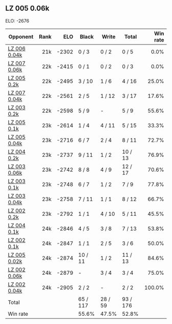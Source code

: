 ## LZ 005 0.06k ##

ELO: -2676

Opponent | Rank | ELO | Black | Write | Total | Win rate
---------|-----:|----:|-------|-------|-------|-------:
[LZ 006 0.04k](LZ%20006%200.04k.md) | 21k | -2302 | 0 / 3 | 0 / 2 | 0 / 5 | 0.0%
[LZ 007 0.06k](LZ%20007%200.06k.md) | 22k | -2415 | 0 / 1 | 0 / 2 | 0 / 3 | 0.0%
[LZ 005 0.2k](LZ%20005%200.2k.md) | 22k | -2495 | 3 / 10 | 1 / 6 | 4 / 16 | 25.0%
[LZ 007 0.04k](LZ%20007%200.04k.md) | 22k | -2561 | 2 / 5 | 1 / 12 | 3 / 17 | 17.6%
[LZ 003 0.2k](LZ%20003%200.2k.md) | 22k | -2598 | 5 / 9 | - | 5 / 9 | 55.6%
[LZ 005 0.1k](LZ%20005%200.1k.md) | 23k | -2614 | 1 / 4 | 4 / 11 | 5 / 15 | 33.3%
[LZ 005 0.04k](LZ%20005%200.04k.md) | 23k | -2716 | 6 / 7 | 2 / 4 | 8 / 11 | 72.7%
[LZ 004 0.2k](LZ%20004%200.2k.md) | 23k | -2737 | 9 / 11 | 1 / 2 | 10 / 13 | 76.9%
[LZ 003 0.06k](LZ%20003%200.06k.md) | 23k | -2742 | 8 / 8 | 4 / 9 | 12 / 17 | 70.6%
[LZ 003 0.1k](LZ%20003%200.1k.md) | 23k | -2748 | 6 / 7 | 1 / 2 | 7 / 9 | 77.8%
[LZ 003 0.04k](LZ%20003%200.04k.md) | 23k | -2758 | 7 / 11 | 1 / 1 | 8 / 12 | 66.7%
[LZ 002 0.2k](LZ%20002%200.2k.md) | 23k | -2792 | 1 / 1 | 4 / 10 | 5 / 11 | 45.5%
[LZ 004 0.1k](LZ%20004%200.1k.md) | 24k | -2846 | 4 / 5 | 3 / 8 | 7 / 13 | 53.8%
[LZ 002 0.1k](LZ%20002%200.1k.md) | 24k | -2847 | 1 / 1 | 2 / 5 | 3 / 6 | 50.0%
[LZ 005 0.02k](LZ%20005%200.02k.md) | 24k | -2874 | 10 / 11 | 1 / 2 | 11 / 13 | 84.6%
[LZ 002 0.06k](LZ%20002%200.06k.md) | 24k | -2879 | - | 3 / 4 | 3 / 4 | 75.0%
[LZ 002 0.04k](LZ%20002%200.04k.md) | 24k | -2905 | 2 / 2 | - | 2 / 2 | 100.0%
Total | | | 65 / 117 | 28 / 59 | 93 / 176 | 
Win rate| | | 55.6% | 47.5% | 52.8% | 

